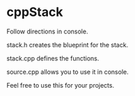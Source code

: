 # cppStack

Follow directions in console.

stack.h creates the blueprint for the stack.

stack.cpp defines the functions.

source.cpp allows you to use it in console.


Feel free to use this for your projects.
